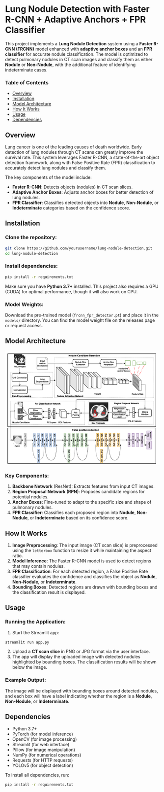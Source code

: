 # Lung Nodule Detection with Faster R-CNN + Adaptive Anchors + FPR Classifier

This project implements a **Lung Nodule Detection** system using a **Faster R-CNN (FRCNN)** model enhanced with **adaptive anchor boxes** and an **FPR classifier** for accurate nodule classification. The model is optimized to detect pulmonary nodules in CT scan images and classify them as either **Nodule** or **Non-Nodule**, with the additional feature of identifying indeterminate cases.

### Table of Contents
- [Overview](#overview)
- [Installation](#installation)
- [Model Architecture](#model-architecture)
- [How It Works](#how-it-works)
- [Usage](#usage)
- [Dependencies](#dependencies)

## Overview

Lung cancer is one of the leading causes of death worldwide. Early detection of lung nodules through CT scans can greatly improve the survival rate. This system leverages Faster R-CNN, a state-of-the-art object detection framework, along with False Positive Rate (FPR) classification to accurately detect lung nodules and classify them.

The key components of the model include:
- **Faster R-CNN**: Detects objects (nodules) in CT scan slices.
- **Adaptive Anchor Boxes**: Adjusts anchor boxes for better detection of lung nodules.
- **FPR Classifier**: Classifies detected objects into **Nodule**, **Non-Nodule**, or **Indeterminate** categories based on the confidence score.

## Installation

### Clone the repository:

```bash
git clone https://github.com/yourusername/lung-nodule-detection.git
cd lung-nodule-detection
```

### Install dependencies:

```bash
pip install -r requirements.txt
```

Make sure you have **Python 3.7+** installed. This project also requires a GPU (CUDA) for optimal performance, though it will also work on CPU.

### Model Weights:

Download the pre-trained model (`frcnn_fpr_detector.pt`) and place it in the `models/` directory. You can find the model weight file on the releases page or request access.

## Model Architecture

![Model Architecture](architecture.png)

### Key Components:
1. **Backbone Network** (ResNet): Extracts features from input CT images.
2. **Region Proposal Network (RPN)**: Proposes candidate regions for potential nodules.
3. **Anchor Boxes**: Fine-tuned to adapt to the specific size and shape of pulmonary nodules.
4. **FPR Classifier**: Classifies each proposed region into **Nodule**, **Non-Nodule**, or **Indeterminate** based on its confidence score.

## How It Works

1. **Image Preprocessing**: The input image (CT scan slice) is preprocessed using the `letterbox` function to resize it while maintaining the aspect ratio.
2. **Model Inference**: The Faster R-CNN model is used to detect regions that may contain nodules.
3. **FPR Classification**: For each detected region, a False Positive Rate classifier evaluates the confidence and classifies the object as **Nodule**, **Non-Nodule**, or **Indeterminate**.
4. **Bounding Boxes**: Detected regions are drawn with bounding boxes and the classification result is displayed.

## Usage

### Running the Application:

1. Start the Streamlit app:

```bash
streamlit run app.py
```

2. Upload a **CT scan slice** in PNG or JPG format via the user interface.
3. The app will display the uploaded image with detected nodules highlighted by bounding boxes. The classification results will be shown below the image.

### Example Output:

The image will be displayed with bounding boxes around detected nodules, and each box will have a label indicating whether the region is a **Nodule**, **Non-Nodule**, or **Indeterminate**.

## Dependencies

- Python 3.7+
- PyTorch (for model inference)
- OpenCV (for image processing)
- Streamlit (for web interface)
- Pillow (for image manipulation)
- NumPy (for numerical operations)
- Requests (for HTTP requests)
- YOLOv5 (for object detection)

To install all dependencies, run:

```bash
pip install -r requirements.txt
```
